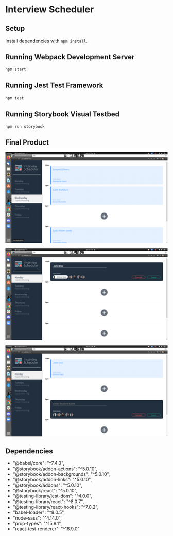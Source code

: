 # Interview Scheduler

## Setup

Install dependencies with `npm install`.

## Running Webpack Development Server

```sh
npm start
```

## Running Jest Test Framework

```sh
npm test
```

## Running Storybook Visual Testbed

```sh
npm run storybook
```

## Final Product

!["Standard appointments"](https://github.com/JubzCodes/interview_scheduler/blob/master/docs/appointments.png)

!["Create appointment"](https://github.com/JubzCodes/interview_scheduler/blob/master/docs/appointment-form.png)

!["New appointment"](https://github.com/JubzCodes/interview_scheduler/blob/master/docs/complete-appointment.png)


## Dependencies

- "@babel/core": "^7.4.3",
- "@storybook/addon-actions": "^5.0.10",
- "@storybook/addon-backgrounds": "^5.0.10",
- "@storybook/addon-links": "^5.0.10",
- "@storybook/addons": "^5.0.10",
- "@storybook/react": "^5.0.10",
- "@testing-library/jest-dom": "^4.0.0",
- "@testing-library/react": "^8.0.7",
- "@testing-library/react-hooks": "^7.0.2",
- "babel-loader": "^8.0.5",
- "node-sass": "^4.14.0",
- "prop-types": "^15.8.1",
- "react-test-renderer": "^16.9.0"
